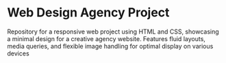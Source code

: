 # Web Design Agency Project
Repository for a responsive web project using HTML and CSS, showcasing a minimal design for a creative agency website. Features fluid layouts, media queries, and flexible image handling for optimal display on various devices
